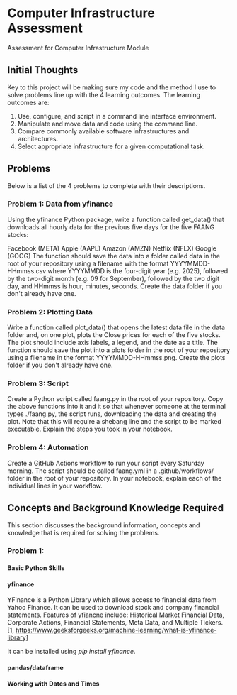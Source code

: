 # Computer Infrastructure Assessment
Assessment for Computer Infrastructure Module

## Initial Thoughts
Key to this project will be making sure my code and the method I use to solve problems line up with the 4 learning outcomes.
The learning outcomes are:
1. Use, configure, and script in a command line interface environment.
2. Manipulate and move data and code using the command line.
3. Compare commonly available software infrastructures and architectures.
4. Select appropriate infrastructure for a given computational task.

## Problems
Below is a list of the 4 problems to complete with their descriptions.
### Problem 1: Data from yfinance
Using the yfinance Python package, write a function called get_data() that downloads all hourly data for the previous five days for the five FAANG stocks:

Facebook (META)
Apple (AAPL)
Amazon (AMZN)
Netflix (NFLX)
Google (GOOG)
The function should save the data into a folder called data in the root of your repository using a filename with the format YYYYMMDD-HHmmss.csv where YYYYMMDD is the four-digit year (e.g. 2025), followed by the two-digit month (e.g. 09 for September), followed by the two digit day, and HHmmss is hour, minutes, seconds. Create the data folder if you don't already have one.

### Problem 2: Plotting Data
Write a function called plot_data() that opens the latest data file in the data folder and, on one plot, plots the Close prices for each of the five stocks. The plot should include axis labels, a legend, and the date as a title. The function should save the plot into a plots folder in the root of your repository using a filename in the format YYYYMMDD-HHmmss.png. Create the plots folder if you don't already have one.

### Problem 3: Script
Create a Python script called faang.py in the root of your repository. Copy the above functions into it and it so that whenever someone at the terminal types ./faang.py, the script runs, downloading the data and creating the plot. Note that this will require a shebang line and the script to be marked executable. Explain the steps you took in your notebook.

### Problem 4: Automation
Create a GitHub Actions workflow to run your script every Saturday morning. The script should be called faang.yml in a .github/workflows/ folder in the root of your repository. In your notebook, explain each of the individual lines in your workflow.

## Concepts and Background Knowledge Required
This section discusses the background information, concepts and knowledge that is required for solving the problems. 

### Problem 1:
#### Basic Python Skills
#### yfinance
YFinance is a Python Library which allows access to financial data from Yahoo Finance. It can be used to download stock and company financial statements. Features of yfiancne include: Historical Market Financial Data, Corporate Actions, Financial Statements, Meta Data, and Multiple Tickers. [1, https://www.geeksforgeeks.org/machine-learning/what-is-yfinance-library]

It can be installed using _pip install yfinance_.
#### pandas/dataframe
#### Working with Dates and Times

